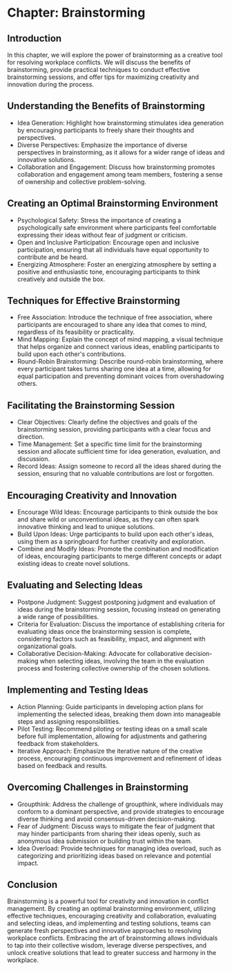 Chapter: Brainstorming
======================

Introduction
------------

In this chapter, we will explore the power of brainstorming as a creative tool for resolving workplace conflicts. We will discuss the benefits of brainstorming, provide practical techniques to conduct effective brainstorming sessions, and offer tips for maximizing creativity and innovation during the process.

Understanding the Benefits of Brainstorming
-------------------------------------------

* Idea Generation: Highlight how brainstorming stimulates idea generation by encouraging participants to freely share their thoughts and perspectives.
* Diverse Perspectives: Emphasize the importance of diverse perspectives in brainstorming, as it allows for a wider range of ideas and innovative solutions.
* Collaboration and Engagement: Discuss how brainstorming promotes collaboration and engagement among team members, fostering a sense of ownership and collective problem-solving.

Creating an Optimal Brainstorming Environment
---------------------------------------------

* Psychological Safety: Stress the importance of creating a psychologically safe environment where participants feel comfortable expressing their ideas without fear of judgment or criticism.
* Open and Inclusive Participation: Encourage open and inclusive participation, ensuring that all individuals have equal opportunity to contribute and be heard.
* Energizing Atmosphere: Foster an energizing atmosphere by setting a positive and enthusiastic tone, encouraging participants to think creatively and outside the box.

Techniques for Effective Brainstorming
--------------------------------------

* Free Association: Introduce the technique of free association, where participants are encouraged to share any idea that comes to mind, regardless of its feasibility or practicality.
* Mind Mapping: Explain the concept of mind mapping, a visual technique that helps organize and connect various ideas, enabling participants to build upon each other's contributions.
* Round-Robin Brainstorming: Describe round-robin brainstorming, where every participant takes turns sharing one idea at a time, allowing for equal participation and preventing dominant voices from overshadowing others.

Facilitating the Brainstorming Session
--------------------------------------

* Clear Objectives: Clearly define the objectives and goals of the brainstorming session, providing participants with a clear focus and direction.
* Time Management: Set a specific time limit for the brainstorming session and allocate sufficient time for idea generation, evaluation, and discussion.
* Record Ideas: Assign someone to record all the ideas shared during the session, ensuring that no valuable contributions are lost or forgotten.

Encouraging Creativity and Innovation
-------------------------------------

* Encourage Wild Ideas: Encourage participants to think outside the box and share wild or unconventional ideas, as they can often spark innovative thinking and lead to unique solutions.
* Build Upon Ideas: Urge participants to build upon each other's ideas, using them as a springboard for further creativity and exploration.
* Combine and Modify Ideas: Promote the combination and modification of ideas, encouraging participants to merge different concepts or adapt existing ideas to create novel solutions.

Evaluating and Selecting Ideas
------------------------------

* Postpone Judgment: Suggest postponing judgment and evaluation of ideas during the brainstorming session, focusing instead on generating a wide range of possibilities.
* Criteria for Evaluation: Discuss the importance of establishing criteria for evaluating ideas once the brainstorming session is complete, considering factors such as feasibility, impact, and alignment with organizational goals.
* Collaborative Decision-Making: Advocate for collaborative decision-making when selecting ideas, involving the team in the evaluation process and fostering collective ownership of the chosen solutions.

Implementing and Testing Ideas
------------------------------

* Action Planning: Guide participants in developing action plans for implementing the selected ideas, breaking them down into manageable steps and assigning responsibilities.
* Pilot Testing: Recommend piloting or testing ideas on a small scale before full implementation, allowing for adjustments and gathering feedback from stakeholders.
* Iterative Approach: Emphasize the iterative nature of the creative process, encouraging continuous improvement and refinement of ideas based on feedback and results.

Overcoming Challenges in Brainstorming
--------------------------------------

* Groupthink: Address the challenge of groupthink, where individuals may conform to a dominant perspective, and provide strategies to encourage diverse thinking and avoid consensus-driven decision-making.
* Fear of Judgment: Discuss ways to mitigate the fear of judgment that may hinder participants from sharing their ideas openly, such as anonymous idea submission or building trust within the team.
* Idea Overload: Provide techniques for managing idea overload, such as categorizing and prioritizing ideas based on relevance and potential impact.

Conclusion
----------

Brainstorming is a powerful tool for creativity and innovation in conflict management. By creating an optimal brainstorming environment, utilizing effective techniques, encouraging creativity and collaboration, evaluating and selecting ideas, and implementing and testing solutions, teams can generate fresh perspectives and innovative approaches to resolving workplace conflicts. Embracing the art of brainstorming allows individuals to tap into their collective wisdom, leverage diverse perspectives, and unlock creative solutions that lead to greater success and harmony in the workplace.
